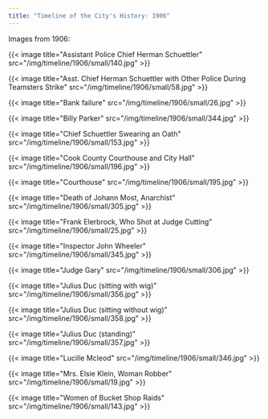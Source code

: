 ```yaml
---
title: "Timeline of the City's History: 1906"
---
```

Images from 1906:

{{< image title="Assistant Police Chief Herman Schuettler" src="/img/timeline/1906/small/140.jpg" >}}

{{< image title="Asst. Chief Herman Schuettler with Other Police During Teamsters Strike" src="/img/timeline/1906/small/58.jpg" >}}

{{< image title="Bank failure" src="/img/timeline/1906/small/26.jpg" >}}

{{< image title="Billy Parker" src="/img/timeline/1906/small/344.jpg" >}}

{{< image title="Chief Schuettler Swearing an Oath" src="/img/timeline/1906/small/153.jpg" >}}

{{< image title="Cook County Courthouse and City Hall" src="/img/timeline/1906/small/196.jpg" >}}

{{< image title="Courthouse" src="/img/timeline/1906/small/195.jpg" >}}

{{< image title="Death of Johann Most, Anarchist" src="/img/timeline/1906/small/305.jpg" >}}

{{< image title="Frank Elerbrock, Who Shot at Judge Cutting" src="/img/timeline/1906/small/25.jpg" >}}

{{< image title="Inspector John Wheeler" src="/img/timeline/1906/small/345.jpg" >}}

{{< image title="Judge Gary" src="/img/timeline/1906/small/306.jpg" >}}

{{< image title="Julius Duc (sitting with wig)" src="/img/timeline/1906/small/356.jpg" >}}

{{< image title="Julius Duc (sitting without wig)" src="/img/timeline/1906/small/358.jpg" >}}

{{< image title="Julius Duc (standing)" src="/img/timeline/1906/small/357.jpg" >}}

{{< image title="Lucille Mcleod" src="/img/timeline/1906/small/346.jpg" >}}

{{< image title="Mrs. Elsie Klein, Woman Robber" src="/img/timeline/1906/small/19.jpg" >}}

{{< image title="Women of Bucket Shop Raids" src="/img/timeline/1906/small/143.jpg" >}}